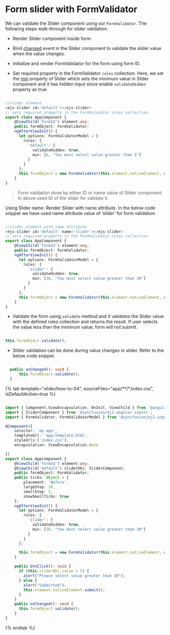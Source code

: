 # Form slider with FormValidator

We can validate the Slider component using our `FormValidator`. The following steps walk-through
for slider validation.

* Render Slider component inside form.

* Bind [changed](https://ej2.syncfusion.com/angular/documentation/slider/api-sliderComponent.html#changed)
event in the Slider component to validate the slider value when the value changes.

* Initialize and render FormValidator for the form using form ID.

* Set required property in the FormValidator `rules` collection.
Here, we set the
[min](https://ej2.syncfusion.com/angular/documentation/slider/api-sliderComponent.html#min)
property of Slider which sets the minimum value in Slider component and it has hidden
input since enable `validateHidden` property as true.

```typescript

//slider element
<ejs-slider id='default'></ejs-slider>
// sets required property in the FormValidator rules collection
export class AppComponent {
    @ViewChild('formId') element:any;
    public formObject: FormValidator;
    ngAfterViewInit() {
      let options: FormValidatorModel = {
        rules: {
          'default': {
            validateHidden: true,
            min: [6, "You must select value greater than 5"]
          }
        }
      };
      this.formObject = new FormValidator(this.element.nativeElement, options);
    }
}

```

> Form validation done by either ID or name value of Slider component. In above used ID of the
slider for validate it.

Using Slider name: Render Slider with name attribute. In the below code snippet we have used name
attribute value of ‘slider’ for form validation.

```typescript

//slider element with name attribute
<ejs-slider id='default' name='slider'></ejs-slider>
// sets required property in the FormValidator rules collection
export class AppComponent {
    @ViewChild('formId') element:any;
    public formObject: FormValidator;
    ngAfterViewInit() {
      let options: FormValidatorModel = {
        rules: {
          'slider': {
            validateHidden: true,
            min: [30, "You must select value greater than 30"]
          }
        }
      };
      this.formObject = new FormValidator(this.element.nativeElement, options);
    }
}

```

* Validate the form using `validate` method and it validates the Slider value with the defined
rules collection and returns the result.
If user selects the value less than the minimum value, form will not submit.

```typescript

this.formObject.validate();

```

* Slider validation can be done during value changes in slider. Refer to the below code snippet.

```typescript

  public onChanged(): void {
      this.formObject.validate();
  }

```

{% tab template="slider/how-to-04", sourceFiles="app/**/*,index.css", isDefaultActive=true %}

```typescript

import { Component,ViewEncapsulation, OnInit, ViewChild } from '@angular/core';
import { SliderComponent } from '@syncfusion/ej2-angular-inputs';
import { FormValidator, FormValidatorModel } from '@syncfusion/ej2-inputs';

@Component({
    selector: 'my-app',
    templateUrl: 'app/template.html',
    styleUrls:['index.css'],
    encapsulation: ViewEncapsulation.None

})
export class AppComponent {
    @ViewChild('formId') element:any;
    @ViewChild('default') sliderObj: SliderComponent;
    public formObject: FormValidator;
    public ticks: Object = {
        placement: 'Before',
        largeStep: 20,
        smallStep: 5,
        showSmallTicks: true
    };
    ngAfterViewInit() {
      let options: FormValidatorModel = {
        rules: {
          'slider': {
            validateHidden: true,
            min: [30, "You must select value greater than 30"]
          }
        }
      };

      this.formObject = new FormValidator(this.element.nativeElement, options);
    }

    public btnClick(): void {
      if (this.sliderObj.value < 5) {
        alert("Please select value greater than 30");
      } else {
        alert("Submitted");
        this.element.nativeElement.submit();
      }
    }
    public onChanged(): void {
      this.formObject.validate();
    }
}

```

{% endtab %}

